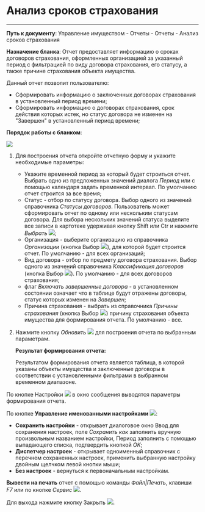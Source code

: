 ﻿# Анализ сроков страхования

----------
**Путь к документу**:  Управление имуществом - Отчеты - Отчеты - Анализ сроков страхования

**Назначение бланка**: Отчет предоставляет информацию о сроках договоров страхования, оформленных организацией за указанный период с фильтрацией по виду договора страхования, его статусу, а также причине страхования объекта имущества.

Данный отчет позволит пользователю:

* Сформировать информацию о заключенных договорах страхования в установленный период времени;
* Сформировать информацию о договорах страхования, срок действия которых истек, но статус договора не изменен на "Завершен" в установленный период времени;

**Порядок работы с бланком**:

![](topic:.AddFiles.Screenshot_20064.jpg)

1. Для построения отчета откройте отчетную форму и укажите необходимые параметры:

    - Укажите временной период за который будет строиться отчет. Выбрать одно из предложенных значений диалога *Период* или с помощью календаря задать временной интервал. По умолчанию отчет строится за все время;
    - Статус - отбор по статусу договора. Выбор одного из значений справочника *Статусы договоров*. Пользователь может сформировать отчет по одному или нескольким статусам договора.
    Для выбора нескольких значений статуса выделите все записи в картотеке удерживая кнопку Shift или Сtr и нажмите *Выбрать* ![](topic:Com.AddFiles.Buttons.Btn_select.png);
    - Организация - выберите организацию из справочника *Организации* (кнопка Выбор ![](topic:Com.AddFiles.Buttons.Btn_select.png)), для которой будет строится отчет. По умолчанию - для всех организаций;
    - Вид договора - отбор по предмету договора страхования. Выбор одного из значений справочника *Классификация договоров* (кнопка Выбор ![](topic:Com.AddFiles.Buttons.Btn_select.png)).
    По умолчанию - для всех договоров страхования;
    - флаг *Включать завершенные договора* - в установленном состоянии означает что в таблице будут отражены договоры, статус которых изменен на *Завершен*;
    - Причина страхования - выбрать из справочника *Причины страхования* (кнопка Выбор ![](topic:Com.AddFiles.Buttons.Btn_select.png)) причину страхования объекта имущества для формирования отчета. По умолчанию - все.

2. Нажмите кнопку *Обновить* ![](topic:Com.AddFiles.Buttons.Btn_Refresh.png) для построения отчета по выбранным параметрам.

    **Результат формирования отчета:**

    Результатом формирования отчета является таблица, в которой указаны объекты имущества и заключенные договоры в соответствии с установленными фильтрами в выбранном временном диапазоне.

По кнопке Настройки ![](topic:Com.AddFiles.Buttons.Btn_settings.png) в окно сообщения выводятся параметры формирования отчета.

По кнопке **Управление именованными настройками** ![](topic:Com.AddFiles.Buttons.Btn_Settings_menager.png):
- **Сохранить настройки** -  открывает диалоговое окно Ввод для сохранения настроек, поле *Сохранить как* заполнить вручную произвольным названием настройки, Период заполнить с помощью выпадающего списка, подтвердить кнопкой *ОК*;
- **Диспетчер настроек** - открывает одноименный справочник с перечнем сохраненных настроек, применить выбранную настройку двойным щелчком левой кнопки мыши;
- **Без настроек** - вернуться к первоначальным настройкам.

**Вывести на печать** отчет с помощью команды *Файл|Печать*, клавиши *F7* или по кнопке *Сервис* ![](topic:Com.AddFiles.Buttons.Btn_SystemMenu.png).

Для выхода нажмите кнопку Закрыть ![](topic:Com.AddFiles.Buttons.Btn_CloseCancel.png).
